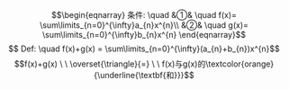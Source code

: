 $$\begin{eqnarray}
条件: \quad
&①& \quad f(x)= \sum\limits_{n=0}^{\infty}a_{n}x^{n}\\
&②& \quad g(x)= \sum\limits_{n=0}^{\infty}b_{n}x^{n}
\end{eqnarray}$$
$$ Def: \quad f(x)+g(x) = \sum\limits_{n=0}^{\infty}(a_{n}+b_{n})x^{n}$$
$$f(x)+g(x)  \ \  \overset{\triangle}{=} \ \ f(x)与g(x)的\textcolor{orange}{\underline{\textbf{和}}}$$